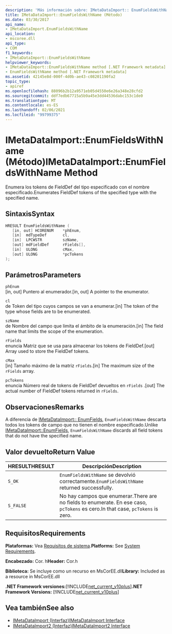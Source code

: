 ```yaml
---
description: 'Más información sobre: IMetaDataImport:: EnumFieldsWithName ((método)'
title: IMetaDataImport::EnumFieldsWithName (Método)
ms.date: 03/30/2017
api_name:
- IMetaDataImport.EnumFieldsWithName
api_location:
- mscoree.dll
api_type:
- COM
f1_keywords:
- IMetaDataImport::EnumFieldsWithName
helpviewer_keywords:
- IMetaDataImport::EnumFieldsWithName method [.NET Framework metadata]
- EnumFieldsWithName method [.NET Framework metadata]
ms.assetid: 42145e8d-000f-4d0b-ae43-c08201190fa2
topic_type:
- apiref
ms.openlocfilehash: 88096b2b12a9571eb05d4550e6e26a348e28cfd2
ms.sourcegitcommit: ddf7edb67715a5b9a45e3dd44536dabc153c1de0
ms.translationtype: MT
ms.contentlocale: es-ES
ms.lasthandoff: 02/06/2021
ms.locfileid: "99799375"
---
```

# <a name="imetadataimportenumfieldswithname-method"></a><span data-ttu-id="e28e3-103">IMetaDataImport::EnumFieldsWithName (Método)</span><span class="sxs-lookup"><span data-stu-id="e28e3-103">IMetaDataImport::EnumFieldsWithName Method</span></span>

<span data-ttu-id="e28e3-104">Enumera los tokens de FieldDef del tipo especificado con el nombre especificado.</span><span class="sxs-lookup"><span data-stu-id="e28e3-104">Enumerates FieldDef tokens of the specified type with the specified name.</span></span>  
  
## <a name="syntax"></a><span data-ttu-id="e28e3-105">Sintaxis</span><span class="sxs-lookup"><span data-stu-id="e28e3-105">Syntax</span></span>  
  
```cpp  
HRESULT EnumFieldsWithName (  
   [in, out] HCORENUM    *phEnum,
   [in]  mdTypeDef       cl,
   [in]  LPCWSTR         szName,
   [out] mdFieldDef      rFields[],
   [in]  ULONG           cMax,
   [out] ULONG           *pcTokens
);  
```  
  
## <a name="parameters"></a><span data-ttu-id="e28e3-106">Parámetros</span><span class="sxs-lookup"><span data-stu-id="e28e3-106">Parameters</span></span>  

 `phEnum`  
 <span data-ttu-id="e28e3-107">[in, out] Puntero al enumerador.</span><span class="sxs-lookup"><span data-stu-id="e28e3-107">[in, out] A pointer to the enumerator.</span></span>  
  
 `cl`  
 <span data-ttu-id="e28e3-108">de Token del tipo cuyos campos se van a enumerar.</span><span class="sxs-lookup"><span data-stu-id="e28e3-108">[in] The token of the type whose fields are to be enumerated.</span></span>  
  
 `szName`  
 <span data-ttu-id="e28e3-109">de Nombre del campo que limita el ámbito de la enumeración.</span><span class="sxs-lookup"><span data-stu-id="e28e3-109">[in] The field name that limits the scope of the enumeration.</span></span>  
  
 `rFields`  
 <span data-ttu-id="e28e3-110">enuncia Matriz que se usa para almacenar los tokens de FieldDef.</span><span class="sxs-lookup"><span data-stu-id="e28e3-110">[out] Array used to store the FieldDef tokens.</span></span>  
  
 `cMax`  
 <span data-ttu-id="e28e3-111">[in] Tamaño máximo de la matriz `rFields`.</span><span class="sxs-lookup"><span data-stu-id="e28e3-111">[in] The maximum size of the `rFields` array.</span></span>  
  
 `pcTokens`  
 <span data-ttu-id="e28e3-112">enuncia Número real de tokens de FieldDef devueltos en `rFields` .</span><span class="sxs-lookup"><span data-stu-id="e28e3-112">[out] The actual number of FieldDef tokens returned in `rFields`.</span></span>  
  
## <a name="remarks"></a><span data-ttu-id="e28e3-113">Observaciones</span><span class="sxs-lookup"><span data-stu-id="e28e3-113">Remarks</span></span>  

 <span data-ttu-id="e28e3-114">A diferencia de [IMetaDataImport:: EnumFields](imetadataimport-enumfields-method.md), `EnumFieldsWithName` descarta todos los tokens de campo que no tienen el nombre especificado.</span><span class="sxs-lookup"><span data-stu-id="e28e3-114">Unlike [IMetaDataImport::EnumFields](imetadataimport-enumfields-method.md), `EnumFieldsWithName` discards all field tokens that do not have the specified name.</span></span>  
  
## <a name="return-value"></a><span data-ttu-id="e28e3-115">Valor devuelto</span><span class="sxs-lookup"><span data-stu-id="e28e3-115">Return Value</span></span>  
  
|<span data-ttu-id="e28e3-116">HRESULT</span><span class="sxs-lookup"><span data-stu-id="e28e3-116">HRESULT</span></span>|<span data-ttu-id="e28e3-117">Descripción</span><span class="sxs-lookup"><span data-stu-id="e28e3-117">Description</span></span>|  
|-------------|-----------------|  
|`S_OK`|<span data-ttu-id="e28e3-118">`EnumFieldsWithName` se devolvió correctamente.</span><span class="sxs-lookup"><span data-stu-id="e28e3-118">`EnumFieldsWithName` returned successfully.</span></span>|  
|`S_FALSE`|<span data-ttu-id="e28e3-119">No hay campos que enumerar.</span><span class="sxs-lookup"><span data-stu-id="e28e3-119">There are no fields to enumerate.</span></span> <span data-ttu-id="e28e3-120">En ese caso, `pcTokens` es cero.</span><span class="sxs-lookup"><span data-stu-id="e28e3-120">In that case, `pcTokens` is zero.</span></span>|  
  
## <a name="requirements"></a><span data-ttu-id="e28e3-121">Requisitos</span><span class="sxs-lookup"><span data-stu-id="e28e3-121">Requirements</span></span>  

 <span data-ttu-id="e28e3-122">**Plataformas:** Vea [Requisitos de sistema](../../get-started/system-requirements.md).</span><span class="sxs-lookup"><span data-stu-id="e28e3-122">**Platforms:** See [System Requirements](../../get-started/system-requirements.md).</span></span>  
  
 <span data-ttu-id="e28e3-123">**Encabezado:** Cor. h</span><span class="sxs-lookup"><span data-stu-id="e28e3-123">**Header:** Cor.h</span></span>  
  
 <span data-ttu-id="e28e3-124">**Biblioteca:** Se incluye como un recurso en MsCorEE.dll</span><span class="sxs-lookup"><span data-stu-id="e28e3-124">**Library:** Included as a resource in MsCorEE.dll</span></span>  
  
 <span data-ttu-id="e28e3-125">**.NET Framework versiones:**[!INCLUDE[net_current_v10plus](../../../../includes/net-current-v10plus-md.md)]</span><span class="sxs-lookup"><span data-stu-id="e28e3-125">**.NET Framework Versions:** [!INCLUDE[net_current_v10plus](../../../../includes/net-current-v10plus-md.md)]</span></span>  
  
## <a name="see-also"></a><span data-ttu-id="e28e3-126">Vea también</span><span class="sxs-lookup"><span data-stu-id="e28e3-126">See also</span></span>

- [<span data-ttu-id="e28e3-127">IMetaDataImport (Interfaz)</span><span class="sxs-lookup"><span data-stu-id="e28e3-127">IMetaDataImport Interface</span></span>](imetadataimport-interface.md)
- [<span data-ttu-id="e28e3-128">IMetaDataImport2 (Interfaz)</span><span class="sxs-lookup"><span data-stu-id="e28e3-128">IMetaDataImport2 Interface</span></span>](imetadataimport2-interface.md)
